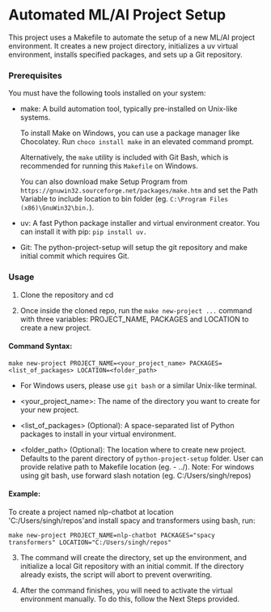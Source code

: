 # Automated ML/AI Project Setup

This project uses a Makefile to automate the setup of a new ML/AI project environment. It creates a new project directory, initializes a uv virtual environment, installs specified packages, and sets up a Git repository.

### Prerequisites

You must have the following tools installed on your system:

- make: A build automation tool, typically pre-installed on Unix-like systems.

  To install Make on Windows, you can use a package manager like Chocolatey. Run `choco install make` in an elevated command prompt.

  Alternatively, the `make` utility is included with Git Bash, which is recommended for running this `Makefile` on Windows.

  You can also download make Setup Program from `https://gnuwin32.sourceforge.net/packages/make.htm` and set the Path Variable to include location to bin folder (eg. `C:\Program Files (x86)\GnuWin32\bin.`).
  
- uv: A fast Python package installer and virtual environment creator. You can install it with pip: `pip install uv.`

- Git: The python-project-setup will setup the git repository and make initial commit which requires Git.
    
### Usage

1. Clone the repository and cd 

2. Once inside the cloned repo, run the `make new-project ...` command with three variables: PROJECT_NAME, PACKAGES and LOCATION to create a new project.

  #### Command Syntax:

  `make new-project PROJECT_NAME=<your_project_name> PACKAGES=<list_of_packages> LOCATION=<folder_path>`

- For Windows users, please use `git bash` or a similar Unix-like terminal.

- <your_project_name>: The name of the directory you want to create for your new project.
    
- <list_of_packages> (Optional): A space-separated list of Python packages to install in your virtual environment.

- <folder_path> (Optional): The location where to create new project. Defaults to the parent directory of `python-project-setup` folder. User can provide relative path to Makefile location (eg. - ../). 
  Note: For windows using git bash, use forward slash notation (eg. C:/Users/singh/repos)

#### Example:

To create a project named nlp-chatbot at location 'C:/Users/singh/repos'and install spacy and transformers using bash, run:

  `make new-project PROJECT_NAME=nlp-chatbot PACKAGES="spacy transformers" LOCATION="C:/Users/singh/repos"`
  
3. The command will create the directory, set up the environment, and initialize a local Git repository with an initial commit. If the directory already exists, the script will abort to prevent overwriting.

4. After the command finishes, you will need to activate the virtual environment manually. To do this, follow the Next Steps provided.

